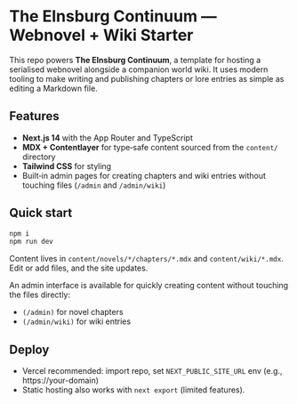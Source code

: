 # The Elnsburg Continuum — Webnovel + Wiki Starter

This repo powers **The Elnsburg Continuum**, a template for hosting a serialised
webnovel alongside a companion world wiki. It uses modern tooling to make
writing and publishing chapters or lore entries as simple as editing a Markdown
file.

## Features

- **Next.js 14** with the App Router and TypeScript
- **MDX + Contentlayer** for type‑safe content sourced from the `content/`
  directory
- **Tailwind CSS** for styling
- Built‑in admin pages for creating chapters and wiki entries without touching
  files (`/admin` and `/admin/wiki`)

## Quick start
```bash
npm i
npm run dev
```
Content lives in `content/novels/*/chapters/*.mdx` and `content/wiki/*.mdx`.
Edit or add files, and the site updates.

An admin interface is available for quickly creating content without touching the files directly:

- `(/admin)` for novel chapters
- `(/admin/wiki)` for wiki entries

## Deploy
- Vercel recommended: import repo, set `NEXT_PUBLIC_SITE_URL` env (e.g., https://your-domain)
- Static hosting also works with `next export` (limited features).
